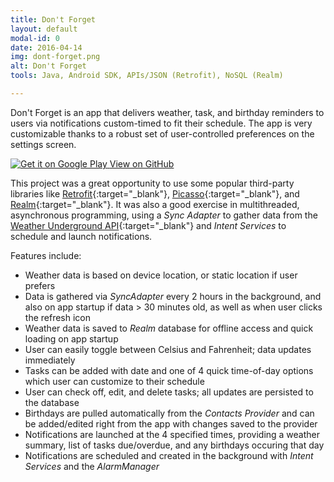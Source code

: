 ```yaml
---
title: Don't Forget
layout: default
modal-id: 0
date: 2016-04-14
img: dont-forget.png
alt: Don't Forget
tools: Java, Android SDK, APIs/JSON (Retrofit), NoSQL (Realm)

---
```


Don't Forget is an app that delivers weather, task, and birthday reminders
to users via notifications custom-timed to fit their schedule.
The app is very customizable thanks to a robust set of user-controlled
preferences on the settings screen.

<div class="center-links">
    <a href='https://play.google.com/store/apps/details?id=com.charlesdrews.dontforget' target="_blank">
        <img class="play-store-app-badge" alt='Get it on Google Play' src='https://play.google.com/intl/en_us/badges/images/apps/en-play-badge.png' />
    </a>
    <a class="btn btn-md btn-outline github-project-link" href="https://github.com/charlesdrews/Dont-Forget" target="_blank">
        <i class="fa fa-github"></i>
        <span class="small">View on GitHub</span>
    </a>
</div>

This project was a great opportunity to use some popular third-party
libraries like [Retrofit](http://square.github.io/retrofit/){:target="_blank"},
[Picasso](http://square.github.io/picasso/){:target="_blank"}, and
[Realm](https://realm.io/){:target="_blank"}.
It was also a good exercise in multithreaded, asynchronous programming,
using a *Sync Adapter* to gather data from the
[Weather Underground API](http://www.wunderground.com/weather/api/){:target="_blank"}
and *Intent Services* to schedule and launch notifications.

Features include:

  * Weather data is based on device location, or static location if user prefers
  * Data is gathered via *SyncAdapter* every 2 hours in the background, and also on app startup if data > 30 minutes old, as well as when user clicks the refresh icon
  * Weather data is saved to *Realm* database for offline access and quick loading on app startup
  * User can easily toggle between Celsius and Fahrenheit; data updates immediately
  * Tasks can be added with date and one of 4 quick time-of-day options which user can customize to their schedule
  * User can check off, edit, and delete tasks; all updates are persisted to the database
  * Birthdays are pulled automatically from the *Contacts Provider* and can be added/edited right from the app with changes saved to the provider
  * Notifications are launched at the 4 specified times, providing a weather summary, list of tasks due/overdue, and any birthdays occuring that day
  * Notifications are scheduled and created in the background with *Intent Services* and the *AlarmManager*
  